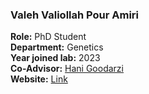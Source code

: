 ### Valeh Valiollah Pour Amiri

**Role:** PhD Student  
**Department:** Genetics  
**Year joined lab:** 2023  
**Co-Advisor:** [Hani Goodarzi](https://arcinstitute.org/labs/goodarzilab)  
**Website:** [Link](https://valehamiri.com)

